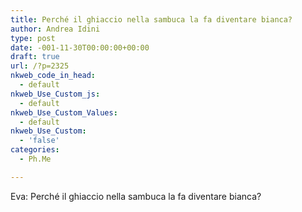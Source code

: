 ```yaml
---
title: Perché il ghiaccio nella sambuca la fa diventare bianca?
author: Andrea Idini
type: post
date: -001-11-30T00:00:00+00:00
draft: true
url: /?p=2325
nkweb_code_in_head:
  - default
nkweb_Use_Custom_js:
  - default
nkweb_Use_Custom_Values:
  - default
nkweb_Use_Custom:
  - 'false'
categories:
  - Ph.Me

---
```

Eva: Perché il ghiaccio nella sambuca la fa diventare bianca?